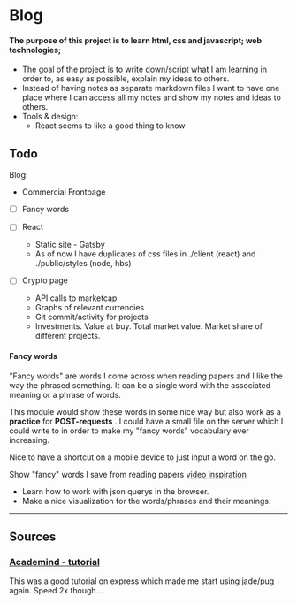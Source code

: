 # Blog


#### The purpose of this project is to learn html, css and javascript; web technologies;

* The goal of the project is to write down/script what I am learning in order to, as easy as possible, explain my ideas to others.
* Instead of having notes as separate markdown files I want to have one place where I can
  access all my notes and show my notes and ideas to others.
* Tools & design: 
  - React seems to like a good thing to know

## Todo

Blog:

* Commercial Frontpage
* [ ] Fancy words 
* [ ] React
  - Static site - Gatsby
  - As of now I have duplicates of css files in ./client (react) and ./public/styles
	(node, hbs)

* [ ] Crypto page
  - API calls to marketcap
  - Graphs of relevant currencies
  - Git commit/activity for projects
  - Investments. Value at buy. Total market value. Market share of different projects.


#### Fancy words
"Fancy words" are words I come across when reading papers and I like the way the phrased something. 
It can be a single word with the associated meaning or a phrase of words.

This module would show these words in some nice way but also work as a <strong>practice</strong>  for <strong>POST-requests</strong> . I could have
a small file on the server which I could write to in order to make my "fancy words" vocabulary ever increasing.

Nice to have a shortcut on a mobile device to just input a word on the go.

Show "fancy" words I save from reading papers 
[video inspiration](https://www.youtube.com/watch?v=4zr8j-jeU_M)

* Learn how to work with json querys in
  the browser.
* Make a nice visualization for the
  words/phrases and their meanings. 

----------------

## Sources 
### [Academind - tutorial](https://www.youtube.com/watch?v=bf8L9tQi_MQ)
This was a good tutorial on express which made me start using jade/pug again. Speed 2x though...


